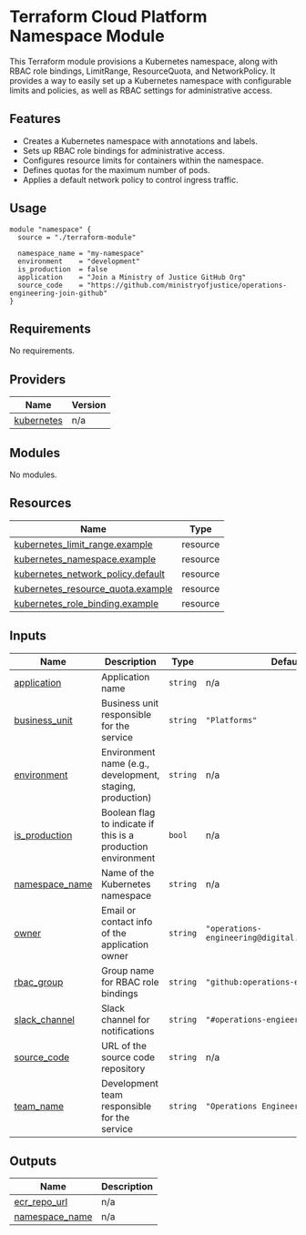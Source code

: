 # Terraform Cloud Platform Namespace Module

This Terraform module provisions a Kubernetes namespace, along with RBAC role bindings, LimitRange, ResourceQuota, and NetworkPolicy. It provides a way to easily set up a Kubernetes namespace with configurable limits and policies, as well as RBAC settings for administrative access.

## Features

- Creates a Kubernetes namespace with annotations and labels.
- Sets up RBAC role bindings for administrative access.
- Configures resource limits for containers within the namespace.
- Defines quotas for the maximum number of pods.
- Applies a default network policy to control ingress traffic.

## Usage

```hcl
module "namespace" {
  source = "./terraform-module"

  namespace_name = "my-namespace"
  environment    = "development"
  is_production  = false
  application    = "Join a Ministry of Justice GitHub Org"
  source_code    = "https://github.com/ministryofjustice/operations-engineering-join-github"
}
```

<!-- BEGIN_TF_DOCS -->
## Requirements

No requirements.

## Providers

| Name | Version |
|------|---------|
| <a name="provider_kubernetes"></a> [kubernetes](#provider\_kubernetes) | n/a |

## Modules

No modules.

## Resources

| Name | Type |
|------|------|
| [kubernetes_limit_range.example](https://registry.terraform.io/providers/hashicorp/kubernetes/latest/docs/resources/limit_range) | resource |
| [kubernetes_namespace.example](https://registry.terraform.io/providers/hashicorp/kubernetes/latest/docs/resources/namespace) | resource |
| [kubernetes_network_policy.default](https://registry.terraform.io/providers/hashicorp/kubernetes/latest/docs/resources/network_policy) | resource |
| [kubernetes_resource_quota.example](https://registry.terraform.io/providers/hashicorp/kubernetes/latest/docs/resources/resource_quota) | resource |
| [kubernetes_role_binding.example](https://registry.terraform.io/providers/hashicorp/kubernetes/latest/docs/resources/role_binding) | resource |

## Inputs

| Name | Description | Type | Default | Required |
|------|-------------|------|---------|:--------:|
| <a name="input_application"></a> [application](#input\_application) | Application name | `string` | n/a | yes |
| <a name="input_business_unit"></a> [business\_unit](#input\_business\_unit) | Business unit responsible for the service | `string` | `"Platforms"` | no |
| <a name="input_environment"></a> [environment](#input\_environment) | Environment name (e.g., development, staging, production) | `string` | n/a | yes |
| <a name="input_is_production"></a> [is\_production](#input\_is\_production) | Boolean flag to indicate if this is a production environment | `bool` | n/a | yes |
| <a name="input_namespace_name"></a> [namespace\_name](#input\_namespace\_name) | Name of the Kubernetes namespace | `string` | n/a | yes |
| <a name="input_owner"></a> [owner](#input\_owner) | Email or contact info of the application owner | `string` | `"operations-engineering@digital.justice.gov.uk"` | no |
| <a name="input_rbac_group"></a> [rbac\_group](#input\_rbac\_group) | Group name for RBAC role bindings | `string` | `"github:operations-engineering"` | no |
| <a name="input_slack_channel"></a> [slack\_channel](#input\_slack\_channel) | Slack channel for notifications | `string` | `"#operations-engieering"` | no |
| <a name="input_source_code"></a> [source\_code](#input\_source\_code) | URL of the source code repository | `string` | n/a | yes |
| <a name="input_team_name"></a> [team\_name](#input\_team\_name) | Development team responsible for the service | `string` | `"Operations Engineering"` | no |

## Outputs

| Name | Description |
|------|-------------|
| <a name="output_ecr_repo_url"></a> [ecr\_repo\_url](#output\_ecr\_repo\_url) | n/a |
| <a name="output_namespace_name"></a> [namespace\_name](#output\_namespace\_name) | n/a |
<!-- END_TF_DOCS -->
